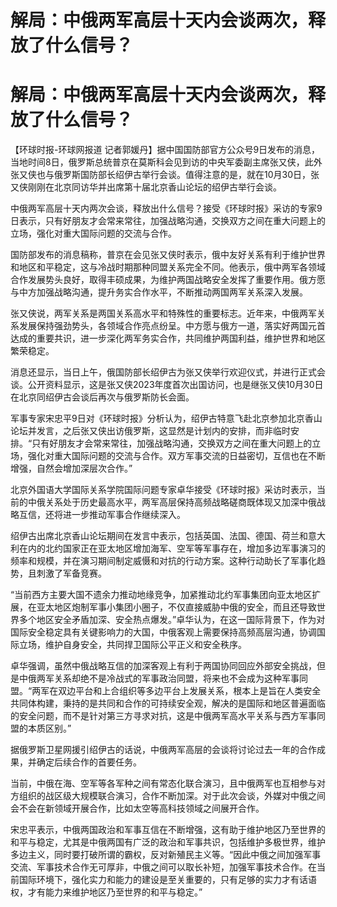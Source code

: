 # 解局：中俄两军高层十天内会谈两次，释放了什么信号？

# 解局：中俄两军高层十天内会谈两次，释放了什么信号？

【环球时报-环球网报道
记者郭媛丹】据中国国防部官方公众号9日发布的消息，当地时间8日，俄罗斯总统普京在莫斯科会见到访的中央军委副主席张又侠，此外张又侠也与俄罗斯国防部长绍伊古举行会谈。值得注意的是，就在10月30日，张又侠刚刚在北京同访华并出席第十届北京香山论坛的绍伊古举行会谈。

中俄两军高层十天内两次会谈，释放出什么信号？接受《环球时报》采访的专家9日表示，只有好朋友才会常来常往，加强战略沟通，交换双方之间在重大问题上的立场，强化对重大国际问题的交流与合作。

国防部发布的消息稿称，普京在会见张又侠时表示，俄中友好关系有利于维护世界和地区和平稳定，这与冷战时期那种同盟关系完全不同。他表示，俄中两军各领域合作发展势头良好，取得丰硕成果，为维护两国战略安全发挥了重要作用。俄方愿与中方加强战略沟通，提升务实合作水平，不断推动两国两军关系深入发展。

张又侠说，两军关系是两国关系高水平和特殊性的重要标志。近年来，中俄两军关系发展保持强劲势头，各领域合作亮点纷呈。中方愿与俄方一道，落实好两国元首达成的重要共识，进一步深化两军务实合作，共同维护两国利益，维护世界和地区繁荣稳定。

消息还显示，当日上午，俄国防部长绍伊古为张又侠举行欢迎仪式，并进行正式会谈。公开资料显示，这是张又侠2023年度首次出国访问，也是继张又侠10月30日在北京同绍伊古会谈后再次与俄罗斯防长会面。

军事专家宋忠平9日对《环球时报》分析认为，绍伊古特意飞赴北京参加北京香山论坛并发言，之后张又侠出访俄罗斯，这显然是计划内的安排，而非临时安排。“只有好朋友才会常来常往，加强战略沟通，交换双方之间在重大问题上的立场，强化对重大国际问题的交流与合作。双方军事交流的日益密切，互信也在不断增强，自然会增加深层次合作。”

北京外国语大学国际关系学院国际问题专家卓华接受《环球时报》采访时表示，当前的中俄关系处于历史最高水平，两军高层保持高频战略磋商既体现又加深中俄战略互信，还将进一步推动军事合作继续深入。

绍伊古出席北京香山论坛期间在发言中表示，包括英国、法国、德国、荷兰和意大利在内的北约国家正在亚太地区增加海军、空军等军事存在，增加多边军事演习的频率和规模，并在演习期间制定威慑和对抗的行动方案。这种行动助长了军事化趋势，且刺激了军备竞赛。

“当前西方主要大国不遗余力推动地缘竞争，加紧推动北约军事集团向亚太地区扩展，在亚太地区炮制军事小集团小圈子，不仅直接威胁中俄的安全，而且还导致世界多个地区安全矛盾加深、安全热点爆发。”卓华认为，在这一国际背景下，作为对国际安全稳定具有关键影响力的大国，中俄客观上需要保持高频高层沟通，协调国际立场，维护自身安全，共同捍卫国际公平正义和安全秩序。

卓华强调，虽然中俄战略互信的加深客观上有利于两国协同回应外部安全挑战，但是中俄两军关系却绝不是冷战式的军事政治同盟，将来也不会成为这种军事同盟。“两军在双边平台和上合组织等多边平台上发展关系，根本上是旨在人类安全共同体构建，秉持的是共同和合作的可持续安全观，解决的是国际和地区普遍面临的安全问题，而不是针对第三方寻求对抗，这是中俄两军高水平关系与西方军事同盟的本质区别。”

据俄罗斯卫星网援引绍伊古的话说，中俄两军高层的会谈将讨论过去一年的合作成果，并确定后续合作的首要任务。

当前，中俄在海、空军等各军种之间有常态化联合演习，且中俄两军也互相参与对方组织的战区级大规模联合演习，合作不断加深。对于此次会谈，外媒对中俄之间会不会在新领域开展合作，比如太空等高科技领域之间展开合作。

宋忠平表示，中俄两国政治和军事互信在不断增强，这有助于维护地区乃至世界的和平与稳定，尤其是中俄两国有广泛的政治和军事共识，包括维护多极世界，维护多边主义，同时要打破所谓的霸权，反对新殖民主义等。“因此中俄之间加强军事交流、军事技术合作无可厚非，中俄之间可以取长补短，加强军事技术合作。在当前国际环境下，强化实力和能力的建设是至关重要的，只有足够的实力才有话语权，才有能力来维护地区乃至世界的和平与稳定。”


